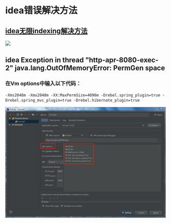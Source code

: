 # idea错误解决方法
## [idea无限indexing解决方法](https://github.com/tengj/IntelliJ-IDEA-Tutorial/blob/newMaster/IntelliJ-IDEA-cache.md)
![](https://github.com/tengj/IntelliJ-IDEA-Tutorial/raw/newMaster/images/xii-a-invalidate-cache-1.jpg)

## idea Exception in thread "http-apr-8080-exec-2" java.lang.OutOfMemoryError: PermGen space
### 在Vm options中输入以下代码：
```
-Xms2048m -Xmx2048m -XX:MaxPermSize=4096m -Drebel.spring_plugin=true -Drebel.spring_mvc_plugin=true -Drebel.hibernate_plugin=true
```
![](/images/20180323100217.png)
